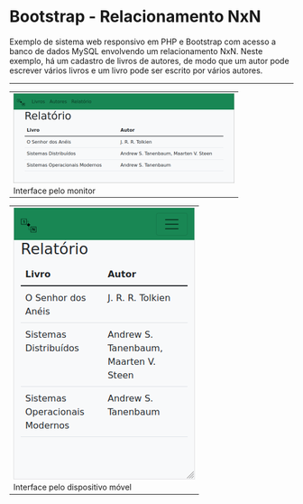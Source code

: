 # Bootstrap - Relacionamento NxN
Exemplo de sistema web responsivo em PHP e Bootstrap com acesso a banco de dados MySQL envolvendo um relacionamento NxN. Neste exemplo, há um cadastro de livros de autores, de modo que um autor pode escrever vários livros e um livro pode ser escrito por vários autores.

------------------------------
<table><tr><td>
<img src="https://github.com/machadowma/bootstrap-relac-nxn/blob/main/relac_nxn/img/monitor.png" align="left" height="159" width="392">
</td></tr><tr><td>
Interface pelo monitor
</td></tr></table>

<table><tr><td>
<img src="https://github.com/machadowma/bootstrap-relac-nxn/blob/main/relac_nxn/img/mobile.png" align="left" height="482" width="322">
</td></tr><tr><td>
Interface pelo dispositivo móvel
</td></tr></table>
